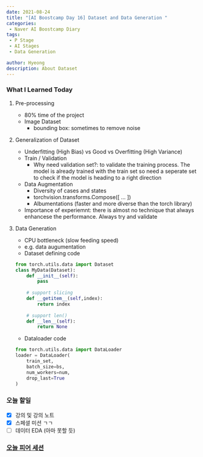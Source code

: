```yaml
---
date: 2021-08-24
title: "[AI Boostcamp Day 16] Dataset and Data Generation "
categories: 
 - Naver AI Boostcamp Diary
tags:
 - P Stage
 - AI Stages
 - Data Generation

author: Hyeong
description: About Dataset 
---
```

### What I Learned Today
1. Pre-processing
    - 80% time of the project   
    - Image Dataset
        - bounding box: sometimes to remove noise

2. Generalization of Dataset
    - Underfitting (High Bias) vs Good vs Overfitting (High Variance)
    - Train / Validation
        - Why need validation set?: to validate the training process. The model is already trained with the train set so need a seperate set to check if the model is heading to a right direction
    - Data Augmentation
        - Diversity of cases and states
        - torchvision.transforms.Compose([ ... ])
        - Albumentations (faster and more diverse than the torch library)
    - Importance of experiemnt: there is almost no technique that always enhancese the performance. Always try and validate

3. Data Generation
    - CPU bottleneck (slow feeding speed)  
    - e.g. data augumentation
    - Dataset defining code
    ```python
    from torch.utils.data import Dataset
    class MyData(Dataset):
        def __init__(self):
            pass
        
        # support slicing
        def __getitem__(self,index):
            return index
        
        # support len()
        def __len__(self):
            return None
    ```
    - Dataloader code
    ```python
    from torch.utils.data import DataLoader
    loader = DataLoader(
        train_set,
        batch_size=bs,
        num_workers=num,
        drop_last=True
    )
    ```





### 오늘 할일
- [x]  강의 및 강의 노트
- [x]  스페셜 미션 ㄱㄱ
- [ ]  데이터 EDA (아마 못할 듯)

### [오늘 피어 세션](https://www.notion.so/aa5b217b9b0140cfb10f4ec980b36c87?v=790a78942a234318a9bd84c5d5acfa4b&p=4d7097c0d2144eecabbf429c3e94fa2e)
